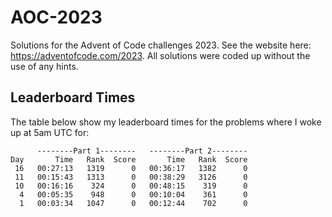 # AOC-2023

Solutions for the Advent of Code challenges 2023. See the website here: https://adventofcode.com/2023.
All solutions were coded up without the use of any hints.

## Leaderboard Times

The table below show my leaderboard times for the problems where I woke up at 5am UTC for:

````
      --------Part 1--------   --------Part 2--------
Day       Time   Rank  Score       Time   Rank  Score
 16   00:27:13   1319      0   00:36:17   1382      0
 11   00:15:43   1313      0   00:38:29   3126      0
 10   00:16:16    324      0   00:48:15    319      0
  4   00:05:35    948      0   00:10:04    361      0
  1   00:03:34   1047      0   00:12:44    702      0
````
